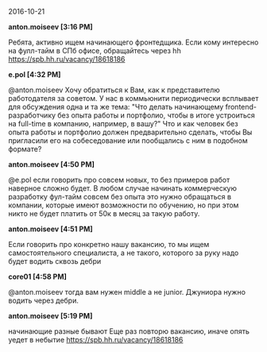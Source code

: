 2016-10-21

__anton.moiseev [3:16 PM]__

Ребята, активно ищем начинающего фронтедщика. Если кому интересно на фулл-тайм в СПб офисе, обращайтесь через hh
https://spb.hh.ru/vacancy/18618186


__e.pol [4:32 PM]__

@anton.moiseev Хочу обратиться к Вам, как к представителю работодателя за советом.
У нас в коммьюнити периодически всплывает для обсуждения одна и та же тема:
"Что делать начинающему frontend-разработчику без опыта работы и портфолио,
чтобы в итоге устроиться на full-time в компанию, например, в вашу?"
Что и как человек без опыта работы и портфолио должен предварительно сделать,
чтобы Вы пригласили его на собеседование или пообщались с ним в подобном формате?


__anton.moiseev [4:50 PM]__

@e.pol если говорить про совсем новых, то без примеров работ наверное сложно будет.
В любом случае начинать коммерческую разработку фул-тайм совсем без опыта
это нужно обращаться в компании, которые имеют возможности по обучению,
но при этом никто не будет платить от 50к в месяц за такую работу.


__anton.moiseev [4:51 PM]__

Если говорить про конкретно нашу вакансию, то мы ищем самостоятельного специалиста,
а не такого, которого за руку надо будет водить сквозь дебри


__core01 [4:58 PM]__

@anton.moiseev тогда вам нужен middle а не junior. Джуниора нужно водить через дебри.


__anton.moiseev [5:19 PM]__

начинающие разные бывают
Еще раз повторю вакансию, иначе опять уедет в небытие
https://spb.hh.ru/vacancy/18618186
